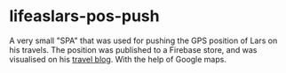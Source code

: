 # lifeaslars-pos-push

A very small "SPA" that was used for pushing the GPS position of Lars on his travels.
The position was published to a Firebase store, and was visualised on his
[travel blog](http://www.lifeaslars.com/journal/?page_id=180). With the help
of Google maps.
